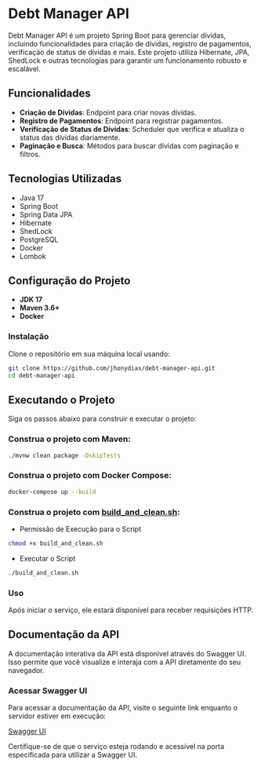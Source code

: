 # Debt Manager API

Debt Manager API é um projeto Spring Boot para gerenciar dívidas, incluindo funcionalidades para criação de dívidas, registro de pagamentos, verificação de status de dívidas e mais. Este projeto utiliza Hibernate, JPA, ShedLock e outras tecnologias para garantir um funcionamento robusto e escalável.

## Funcionalidades

- **Criação de Dívidas**: Endpoint para criar novas dívidas.
- **Registro de Pagamentos**: Endpoint para registrar pagamentos.
- **Verificação de Status de Dívidas**: Scheduler que verifica e atualiza o status das dívidas diariamente.
- **Paginação e Busca**: Métodos para buscar dívidas com paginação e filtros.

## Tecnologias Utilizadas

- Java 17
- Spring Boot
- Spring Data JPA
- Hibernate
- ShedLock
- PostgreSQL
- Docker
- Lombok

## Configuração do Projeto
- **JDK 17**
- **Maven 3.6+**
- **Docker**

### Instalação

Clone o repositório em sua máquina local usando:
```bash
git clone https://github.com/jhonydias/debt-manager-api.git
cd debt-manager-api
````
## Executando o Projeto
Siga os passos abaixo para construir e executar o projeto:

### Construa o projeto com Maven:

```sh
./mvnw clean package -DskipTests
```
### Construa o projeto com Docker Compose:
```sh
docker-compose up --build
```
### Construa o projeto com [build_and_clean.sh](build_and_clean.sh):
- Permissão de Execução para o Script
```sh
chmod +x build_and_clean.sh
```
- Executar o Script
```sh
./build_and_clean.sh
```
### Uso
Após iniciar o serviço, ele estará disponível para receber requisições HTTP.

## Documentação da API

A documentação interativa da API está disponível através do Swagger UI. Isso permite que você visualize e interaja com a API diretamente do seu navegador.

### Acessar Swagger UI

Para acessar a documentação da API, visite o seguinte link enquanto o servidor estiver em execução:

[Swagger UI](http://localhost:8081/swagger-ui.html)

Certifique-se de que o serviço esteja rodando e acessível na porta especificada para utilizar a Swagger UI.


